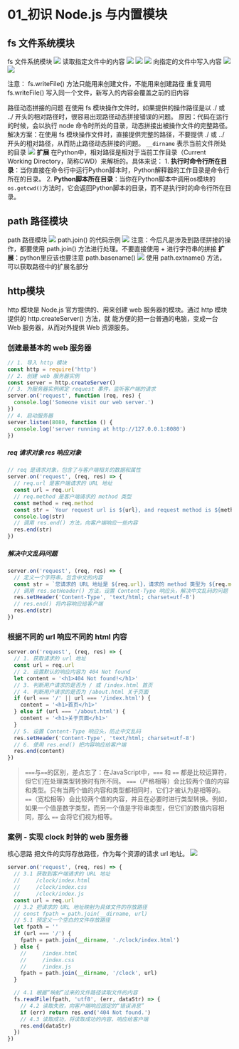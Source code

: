 # 01_初识 Node.js 与内置模块
## fs 文件系统模块
fs 文件系统模块
	![](./assets/Pasted%20image%2020240110115008.png) 
读取指定文件中的内容
	![](./assets/Pasted%20image%2020240110120528.png) 
	![](./assets/Pasted%20image%2020240110120653.png) 
	![](./assets/Pasted%20image%2020240110120839.png) 
向指定的文件中写入内容
	![](./assets/Pasted%20image%2020240110122534.png) 
	![](./assets/Pasted%20image%2020240110122944.png) 

注意：
fs.writeFile() 方法只能用来创建文件，不能用来创建路径
重复调用 fs.writeFile() 写入同一个文件，新写入的内容会覆盖之前的旧内容

路径动态拼接的问题
	在使用 fs 模块操作文件时，如果提供的操作路径是以 ./ 或 ../ 开头的相对路径时，很容易出现路径动态拼接错误的问题。 
	原因：代码在运行的时候，会以执行 node 命令时所处的目录，动态拼接出被操作文件的完整路径。 
	解决方案：在使用 fs 模块操作文件时，直接提供完整的路径，不要提供 ./ 或 ../ 开头的相对路径，从而防止路径动态拼接的问题。
	`__dirname` 表示当前文件所处的目录
	![](./assets/Pasted%20image%2020240110134249.png) 
	**扩展**
	在Python中，相对路径是相对于当前工作目录（Current Working Directory，简称CWD）来解析的。具体来说：
	1. **执行时命令行所在目录**：当你直接在命令行中运行Python脚本时，Python解释器的工作目录是命令行所在的目录。
	2. **Python脚本所在目录**：当你在Python脚本中调用os模块的`os.getcwd()`方法时，它会返回Python脚本的目录，而不是执行时的命令行所在目录。

## path 路径模块
path 路径模块
	![](./assets/Pasted%20image%2020240110135010.png) 
path.join() 的代码示例
	![](./assets/Pasted%20image%2020240110135336.png) 
	注意：今后凡是涉及到路径拼接的操作，都要使用 path.join() 方法进行处理。不要直接使用 + 进行字符串的拼接
	**扩展**：python里应该也要注意
path.basename() 
	![](./assets/Pasted%20image%2020240110140341.png) 
使用 path.extname() 方法，可以获取路径中的扩展名部分


## http模块
http 模块是 Node.js 官方提供的、用来创建 web 服务器的模块。通过 http 模块提供的 http.createServer() 方法，就 能方便的把一台普通的电脑，变成一台 Web 服务器，从而对外提供 Web 资源服务。

### 创建最基本的 web 服务器
```js
// 1. 导入 http 模块
const http = require('http')
// 2. 创建 web 服务器实例
const server = http.createServer()
// 3. 为服务器实例绑定 request 事件，监听客户端的请求
server.on('request', function (req, res) {
  console.log('Someone visit our web server.')
})
// 4. 启动服务器
server.listen(8080, function () {  
  console.log('server running at http://127.0.0.1:8080')
})
```
##### req 请求对象 res 响应对象
```js
// req 是请求对象，包含了与客户端相关的数据和属性
server.on('request', (req, res) => {
  // req.url 是客户端请求的 URL 地址
  const url = req.url
  // req.method 是客户端请求的 method 类型
  const method = req.method
  const str = `Your request url is ${url}, and request method is ${method}`
  console.log(str)
  // 调用 res.end() 方法，向客户端响应一些内容
  res.end(str)
})
```
##### 解决中文乱码问题
```js
server.on('request', (req, res) => {
  // 定义一个字符串，包含中文的内容
  const str = `您请求的 URL 地址是 ${req.url}，请求的 method 类型为 ${req.method}`
  // 调用 res.setHeader() 方法，设置 Content-Type 响应头，解决中文乱码的问题
  res.setHeader('Content-Type', 'text/html; charset=utf-8')
  // res.end() 将内容响应给客户端
  res.end(str)
})
```

### 根据不同的 url 响应不同的 html 内容
```js
server.on('request', (req, res) => {
  // 1. 获取请求的 url 地址
  const url = req.url
  // 2. 设置默认的响应内容为 404 Not found
  let content = '<h1>404 Not found!</h1>'
  // 3. 判断用户请求的是否为 / 或 /index.html 首页
  // 4. 判断用户请求的是否为 /about.html 关于页面
  if (url === '/' || url === '/index.html') {
    content = '<h1>首页</h1>'
  } else if (url === '/about.html') {
    content = '<h1>关于页面</h1>'
  }
  // 5. 设置 Content-Type 响应头，防止中文乱码
  res.setHeader('Content-Type', 'text/html; charset=utf-8')
  // 6. 使用 res.end() 把内容响应给客户端
  res.end(content)
})
```
>`===`与`==`的区别，差点忘了：在JavaScript中，`===` 和 `==` 都是比较运算符，但它们在处理类型转换时有所不同。
>`===`（严格相等）会比较两个值的内容和类型。只有当两个值的内容和类型都相同时，它们才被认为是相等的。
>`==`（宽松相等）会比较两个值的内容，并且在必要时进行类型转换。例如，如果一个值是数字类型，而另一个值是字符串类型，但它们的数值内容相同，那么 `==` 会将它们视为相等。

### 案例 - 实现 clock 时钟的 web 服务器
核心思路 把文件的实际存放路径，作为每个资源的请求 url 地址。
	![](./assets/Pasted%20image%2020240112105432.png) 
```js
server.on('request', (req, res) => {
  // 3.1 获取到客户端请求的 URL 地址
  //     /clock/index.html
  //     /clock/index.css
  //     /clock/index.js
  const url = req.url
  // 3.2 把请求的 URL 地址映射为具体文件的存放路径
  // const fpath = path.join(__dirname, url)
  // 5.1 预定义一个空白的文件存放路径
  let fpath = ''
  if (url === '/') {
    fpath = path.join(__dirname, './clock/index.html')
  } else {
    //     /index.html
    //     /index.css
    //     /index.js
    fpath = path.join(__dirname, '/clock', url)
  }

  // 4.1 根据“映射”过来的文件路径读取文件的内容
  fs.readFile(fpath, 'utf8', (err, dataStr) => {
    // 4.2 读取失败，向客户端响应固定的“错误消息”
    if (err) return res.end('404 Not found.')
    // 4.3 读取成功，将读取成功的内容，响应给客户端
    res.end(dataStr)
  })
})
```